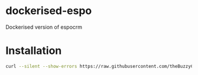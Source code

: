 # dockerised-espo
Dockerised version of espocrm


# Installation

```bash
curl --silent --show-errors https://raw.githubusercontent.com/theBuzzyCoder/dockerised-espo/master/installer.sh | sh
```
